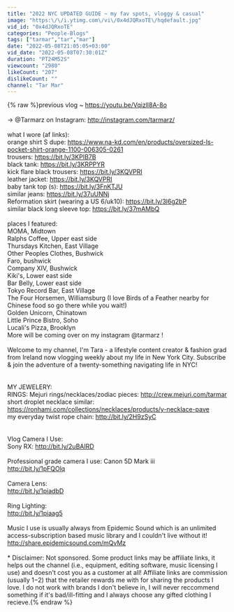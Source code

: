 ```yaml
---
title: "2022 NYC UPDATED GUIDE ~ my fav spots, vloggy & casual"
image: "https:\/\/i.ytimg.com\/vi\/0x4dJQRxoTE\/hqdefault.jpg"
vid_id: "0x4dJQRxoTE"
categories: "People-Blogs"
tags: ["tarmar","tar","mar"]
date: "2022-05-08T21:05:05+03:00"
vid_date: "2022-05-08T07:30:01Z"
duration: "PT24M52S"
viewcount: "2980"
likeCount: "207"
dislikeCount: ""
channel: "Tar Mar"
---
```

{% raw %}previous vlog ~ <a rel="nofollow" target="blank" href="https://youtu.be/Vqizll8A-8o">https://youtu.be/Vqizll8A-8o</a><br /><br />→ @Tarmarz on Instagram: <a rel="nofollow" target="blank" href="http://instagram.com/tarmarz/">http://instagram.com/tarmarz/</a><br /><br />what I wore (af links):<br />orange shirt S dupe: <a rel="nofollow" target="blank" href="https://www.na-kd.com/en/products/oversized-ls-pocket-shirt-orange-1100-006305-0261">https://www.na-kd.com/en/products/oversized-ls-pocket-shirt-orange-1100-006305-0261</a><br />trousers: <a rel="nofollow" target="blank" href="https://bit.ly/3KPIB7B">https://bit.ly/3KPIB7B</a><br />black tank:  <a rel="nofollow" target="blank" href="https://bit.ly/3KRPPYR">https://bit.ly/3KRPPYR</a><br />kick flare black trousers: <a rel="nofollow" target="blank" href="https://bit.ly/3KQVPRI">https://bit.ly/3KQVPRI</a><br />leather jacket:  <a rel="nofollow" target="blank" href="https://bit.ly/3KQVPRI">https://bit.ly/3KQVPRI</a><br />baby tank top (s): <a rel="nofollow" target="blank" href="https://bit.ly/3FnKTJU">https://bit.ly/3FnKTJU</a><br />similar jeans: <a rel="nofollow" target="blank" href="https://bit.ly/37uUNNj">https://bit.ly/37uUNNj</a><br />Reformation skirt (wearing a US 6/uk10): <a rel="nofollow" target="blank" href="https://bit.ly/3l6g2bP">https://bit.ly/3l6g2bP</a> <br />similar black long sleeve top: <a rel="nofollow" target="blank" href="https://bit.ly/37mAMbQ">https://bit.ly/37mAMbQ</a><br /><br />places I featured:<br />MOMA, Midtown<br />Ralphs Coffee, Upper east side<br />Thursdays Kitchen, East Village<br />Other Peoples Clothes, Bushwick<br />Faro, bushwick<br />Company XIV, Bushwick<br />Kiki's, Lower east side<br />Bar Belly, Lower east side<br />Tokyo Record Bar, East Village<br />The Four Horsemen, Williamsburg (I love Birds of a Feather nearby for Chinese food so go there while you wait!)<br />Golden Unicorn, Chinatown<br />Little Prince Bistro, Soho<br />Lucali's Pizza, Brooklyn<br />More will be coming over on my instagram @tarmarz !<br /><br />Welcome to my channel, I'm Tara -  a lifestyle content creator &amp; fashion grad from Ireland now vlogging weekly about my life in New York City. Subscribe &amp; join the adventure of a twenty-something navigating life in NYC! <br /><br /><br />MY JEWELERY:<br />RINGS: Mejuri rings/necklaces/zodiac pieces: <a rel="nofollow" target="blank" href="http://crew.mejuri.com/tarmar">http://crew.mejuri.com/tarmar</a><br />short droplet necklace similar:<br /><a rel="nofollow" target="blank" href="https://ronhami.com/collections/necklaces/products/y-necklace-pave">https://ronhami.com/collections/necklaces/products/y-necklace-pave</a><br />my everyday twist rope chain: <a rel="nofollow" target="blank" href="http://bit.ly/2H9zSyC">http://bit.ly/2H9zSyC</a><br /><br /><br />Vlog Camera I Use:<br />Sony RX: <a rel="nofollow" target="blank" href="http://bit.ly/2uBAIRD">http://bit.ly/2uBAIRD</a><br /><br />Professional grade camera I use: Canon 5D Mark iii<br /><a rel="nofollow" target="blank" href="http://bit.ly/1pFQOlq">http://bit.ly/1pFQOlq</a><br /><br />Camera Lens:<br /><a rel="nofollow" target="blank" href="http://bit.ly/1piadbD">http://bit.ly/1piadbD</a><br /><br />Ring Lighting: <br /><a rel="nofollow" target="blank" href="http://bit.ly/1piaag5">http://bit.ly/1piaag5</a><br /><br />Music I use is usually always from Epidemic Sound which is an unlimited access-subscription based music library and I couldn't live without it!<br /><a rel="nofollow" target="blank" href="http://share.epidemicsound.com/mQvMz">http://share.epidemicsound.com/mQvMz</a> <br /><br />* Disclaimer: Not sponsored. Some product links may be affiliate links, it helps out the channel (i.e., equipment, editing software, music licensing I use) and doesn't cost you as a customer at all! Affiliate links are commission (usually $1-$2) that the retailer rewards me with for sharing the products I love. I do not work with brands I don't believe in, I will never reccommend something if it's bad/ill-fitting and I always choose any gifted clothing I recieve.{% endraw %}
